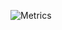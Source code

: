 ![Metrics](https://metrics.lecoq.io/hyamero?template=classic&base.activity=0&base.community=0&base.metadata=0&languages=1&introduction=1&lines=1&isocalendar=1&isocalendar.duration=half-year&languages.ignored=html%2C%20css&languages.limit=8&languages.sections=most-used&languages.colors=github&languages.threshold=0%25&languages.indepth=false&languages.recent.load=300&languages.recent.days=14&introduction.title=true&config.timezone=Asia%2FManila)
